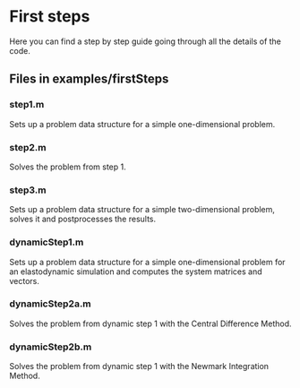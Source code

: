 # First steps #

Here you can find a step by step guide going through all the details of the code.

## Files in examples/firstSteps ##
### step1.m ###
Sets up a problem data structure for a simple one-dimensional problem.

### step2.m ###
Solves the problem from step 1.

### step3.m ###
Sets up a problem data structure for a simple two-dimensional problem, solves it
and postprocesses the results.

### dynamicStep1.m ###
Sets up a problem data structure for a simple one-dimensional problem for
an elastodynamic simulation and computes the system matrices and vectors.

### dynamicStep2a.m ###
Solves the problem from dynamic step 1 with the Central Difference Method.

### dynamicStep2b.m ###
Solves the problem from dynamic step 1 with the Newmark Integration Method.